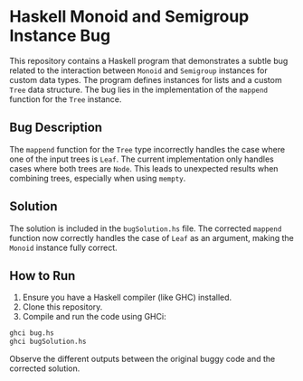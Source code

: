 # Haskell Monoid and Semigroup Instance Bug

This repository contains a Haskell program that demonstrates a subtle bug related to the interaction between `Monoid` and `Semigroup` instances for custom data types.  The program defines instances for lists and a custom `Tree` data structure. The bug lies in the implementation of the `mappend` function for the `Tree` instance.

## Bug Description

The `mappend` function for the `Tree` type incorrectly handles the case where one of the input trees is `Leaf`. The current implementation only handles cases where both trees are `Node`. This leads to unexpected results when combining trees, especially when using `mempty`.

## Solution

The solution is included in the `bugSolution.hs` file.  The corrected `mappend` function now correctly handles the case of `Leaf` as an argument, making the `Monoid` instance fully correct.

## How to Run

1.  Ensure you have a Haskell compiler (like GHC) installed.
2.  Clone this repository.
3.  Compile and run the code using GHCi:
   ```bash
   ghci bug.hs
   ghci bugSolution.hs
   ```

Observe the different outputs between the original buggy code and the corrected solution.